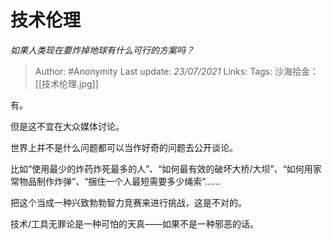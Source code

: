 # 技术伦理
*如果人类现在要炸掉地球有什么可行的方案吗？*

> Author: #Anonymity
> Last update: *23/07/2021*
> Links:
> Tags:
> 沙海拾金： [[技术伦理.jpg]]

有。

但是这不宜在大众媒体讨论。

世界上并不是什么问题都可以当作好奇的问题去公开谈论。

比如“使用最少的炸药炸死最多的人”、“如何最有效的破坏大桥/大坝”、“如何用家常物品制作炸弹”、“捆住一个人最短需要多少绳索”……

把这个当成一种兴致勃勃智力竞赛来进行挑战，这是不对的。

技术/工具无罪论是一种可怕的天真——如果不是一种邪恶的话。


